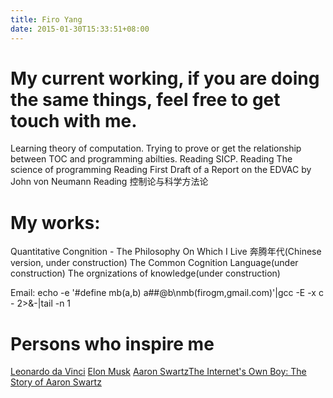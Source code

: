 ```yaml
---
title: Firo Yang
date: 2015-01-30T15:33:51+08:00
---
```

# My current working, if you are doing the same things, feel free to get touch with me.
Learning theory of computation.
Trying to prove or get the relationship between TOC and programming abilties.
Reading SICP.
Reading The science of programming
Reading First Draft of a Report on the EDVAC by John von Neumann
Reading 控制论与科学方法论
# My works:
Quantitative Congnition - The Philosophy On Which I Live 
奔腾年代(Chinese version, under construction)
The Common Cognition Language(under construction)
The orgnizations of knowledge(under construction)

Email:
echo -e '#define mb(a,b) a##@b\nmb(firogm,gmail.com)'|gcc -E -x c - 2>&-|tail -n 1
# Persons who inspire me
[Leonardo da Vinci](https://en.wikipedia.org/wiki/Leonardo_da_Vinci)
<a href="https://en.wikipedia.org/wiki/Elon_Musk" target="_blank">Elon Musk</a>
<a href="https://en.wikipedia.org/wiki/Aaron_Swartz" target="_blank">Aaron Swartz</a>[The Internet's Own Boy: The Story of Aaron Swartz](https://www.youtube.com/embed/vXr-2hwTk58)
